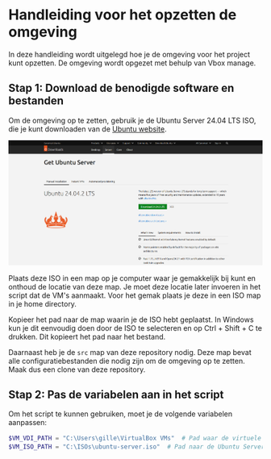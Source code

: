 # Handleiding voor het opzetten de omgeving

In deze handleiding wordt uitgelegd hoe je de omgeving voor het project kunt opzetten. De omgeving wordt opgezet met behulp van Vbox manage.

## Stap 1: Download de benodigde software en bestanden

Om de omgeving op te zetten, gebruik je de Ubuntu Server 24.04 LTS ISO, die je kunt downloaden van de [Ubuntu website](https://ubuntu.com/download/server).

![Ubuntu download pagina](img/ubuntu-download-page.png)

Plaats deze ISO in een map op je computer waar je gemakkelijk bij kunt en onthoud de locatie van deze map. Je moet deze locatie later invoeren in het script dat de VM's aanmaakt. Voor het gemak plaats je deze in een ISO map in je home directory.

Kopieer het pad naar de map waarin je de ISO hebt geplaatst. In Windows kun je dit eenvoudig doen door de ISO te selecteren en op Ctrl + Shift + C te drukken. Dit kopieert het pad naar het bestand.

Daarnaast heb je de `src` map van deze repository nodig. Deze map bevat alle configuratiebestanden die nodig zijn om de omgeving op te zetten. Maak dus een clone van deze repository.

## Stap 2: Pas de variabelen aan in het script

Om het script te kunnen gebruiken, moet je de volgende variabelen aanpassen:

```powershell
$VM_VDI_PATH = "C:\Users\gille\VirtualBox VMs"  # Pad waar de virtuele schijf wordt opgeslagen
$VM_ISO_PATH = "C:\ISOs\ubuntu-server.iso"  # Pad naar de Ubuntu Server ISO
```
